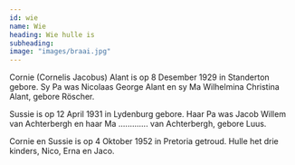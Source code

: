 ```yaml
---
id: wie
name: Wie
heading: Wie hulle is
subheading:
image: "images/braai.jpg"
---
```


Cornie (Cornelis Jacobus) Alant is op 8 Desember 1929 in Standerton gebore. Sy Pa was Nicolaas George Alant en sy Ma Wilhelmina Christina Alant, gebore Röscher.

Sussie is op 12 April 1931 in Lydenburg gebore. Haar Pa was Jacob Willem van Achterbergh en haar Ma ............. van Achterbergh, gebore Luus.

Cornie en Sussie is op 4 Oktober 1952 in Pretoria getroud.  Hulle het drie kinders, Nico, Erna en Jaco.
